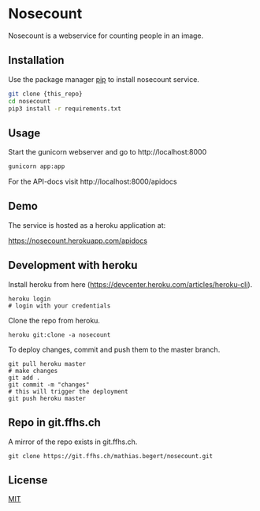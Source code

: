 # Nosecount

Nosecount is a webservice for counting people in an image.

## Installation

Use the package manager [pip](https://pip.pypa.io/en/stable/) to install nosecount service.

```bash
git clone {this_repo}
cd nosecount
pip3 install -r requirements.txt
```

## Usage

Start the gunicorn webserver and go to http://localhost:8000
```bash
gunicorn app:app
```
For the API-docs visit http://localhost:8000/apidocs

## Demo

The service is hosted as a heroku application at:

https://nosecount.herokuapp.com/apidocs

## Development with heroku

Install heroku from here (https://devcenter.heroku.com/articles/heroku-cli).

    heroku login
    # login with your credentials

Clone the repo from heroku.    

    heroku git:clone -a nosecount

To deploy changes, commit and push them to the master branch. 
 
    git pull heroku master
    # make changes
    git add .
    git commit -m "changes"
    # this will trigger the deployment
    git push heroku master 

## Repo in git.ffhs.ch

A mirror of the repo exists in git.ffhs.ch.
    
    git clone https://git.ffhs.ch/mathias.begert/nosecount.git
    
    
## License
[MIT](https://choosealicense.com/licenses/mit/)
